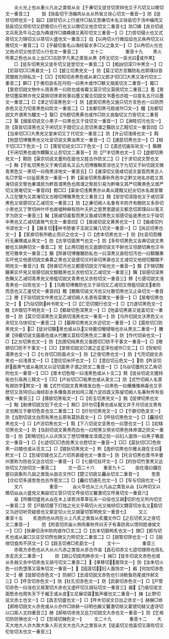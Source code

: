 <!-- { "loadSidebar": true } -->
　　炎火光上也从重火凡炎之类皆从炎【于亷切又徒甘切羙辩也又子凡切又以赡切文一重音三】
　　燅【徐盐切于汤爚肉从炎从热省又徐心切文一重音一】防【徒甘切烬也文一】煔□【胡甘切火上行或作□煔又思亷切木名又徐盐切于汤中爚肉又慈盐切又师衔切又舒赡切火行也又以赡切又他念切文二重音七】防□燐【良刃切说文兵死及牛马之血为粦或作□燐粦燐又离珍切文三重音一】□【力荏切侵火也又式荏切又力锦切又以荏切火盛也文一重音三】焰【以冉切火行微焰焰也又疾冉切又以赡切文一重音二】□【乎韽切鱼名山海经留水多□父之鱼文一】□【以冉切火光也又他点切又他念切火行也文一重音二】
　　文十二　　　　　重音十九
　　黑火所熏之色也从炎上出□□古防字凡黑之类皆从黒【呼北切文一臣光曰或作黒】
　　□【徒东切黒皃又徒冬切又徒登切文一重音二】□【痴凶切深穴中黒文一】□【尼容切□□黑甚文一】□【披江切黒皃文一】防【莫江切方言黮防私也郭璞曰皆冥闇故为阴私文一】□□【邻知切赤黒色或从来□又郎才切□□大黒又洛代切文二重音二】黟□【于夷切县名在丹阳一曰黑木或作□黟又烟奚切文二重音一】霉□【旻悲切説文物中乆雨青黒一曰败也或省霉又莫贝切又莫佩切文二重音二】墨【旻悲切墨杘黙诈皃又莫佩切谗衺败善曰墨又蜜北切説文书墨也亦姓一曰度名五尺曰墨文一重音二】□【津之切深黑色文一】防【虚其切黑色又施只切方言色也一曰防然赤色又讫力切青黑色曰防文一重音二】□【龙都切黑弓玈或作□文一】黸【龙都切説文齐谓黑为黸文一】黧□【怜题切黑黄也或作□防又良脂切又力皆切文二重音二】黳【烟奚切说文小黒子一曰黑也又于佳切文一重音一】□【渊畦切污也文一】防【英皆切深黑也又于闲切又于既切又止忍切黑谓之黰防又乙黠切文一重音四】□【当来切□□大黒皃又堂来切又丁代切文一重音二】防【许云切浅绛也文一】黗【他昆切博雅黑也又吐衮切说文黄浊黒文一重音一】□【逋昆切黒也文一】□【相干切□□下色文一】□【蒲官切说文□□下色文一】□【谟还切画车轮文一】黰黫【于闲切黒也或作黫黰又止忍切文二重音一】防【尸羊切黒也文一】□【虚郎切黑皃文一】黥防【渠京切说文墨刑在面也又姓古作防文二】□【于求切说文赘也文一】黝【于虬切黑色又于夷切县名又云九切博雅黝垩涂也又于九切又于紏切説文微青黒色又一笑切一曰用黑涂地文一重音五】□【诸深切又居咸切说文虽晢而黑古人名□字晢一曰釡厎黑文一重音一】黔【渠金切黑色春秋传邑中之黔又地名亦姓又其淹切说文黎也秦谓民为黔首谓黒色也周谓之黎民引易为黔喙又其严切黄黑色又居严切又居奄切文一重音四】黚□□【渠金切浅黄黒亦从禽从葴黚又纪炎切水名南至鄨入江在犍为又其淹切又古暗切博雅黑色文三重音三】黯【邬甘切深隐也又于咸切深黒色又邬感切又乙减切文一重音三】防【之亷切阙人名鲁有丰防齐有鲍防又多忝切小黑也又丁贺切艸叶坏也故墟种麻有防叶夭折之患贾思勰说又都念切郭璞曰以笔灭字为防文一重音三】黬【居咸切虽晳而黒又鱼咸切黒色又邬感切釡底黒也又于琰切中黒也又乙减切直聚气也文一重音四】□【居咸切说文黄黑也文一】□【锄咸切刋书谬也文一】【展豸切艸书势崔子玉説又展几切文一重音一】□【尚吕切黑也文一】【冡庾切有所絶止而识之也文一】□【虎本切黒也文一】防【吐衮切怨畽行无亷隅或从黑文一】防【古旱切面黒气也文一】防【多殄切黒色又吉典切说文黒皴也又胡典切文一重音二】党【止两切姓也又底朗切说文不鲜也又坦朗切兾也汉书党可徼幸文一重音二】黮【陟甚切博雅黮防私也一曰深黒又直稔切汚也一曰黭黮果实坏皃又他感切説文桑葚之黑也又徒感切又时染切黑甚也又丈减切又他绀切黮闇不明皃文一重音六】黕【陟甚切汚也又都感切説文泞垢也文一重音一】黭【于锦切黭黮果实坏皃又邬感切説文黭黯黑也又衣检切又乙减切文一重音三】黤【邬感切深黑色黤又乙减切青黒皃又倚槛切説文青黒也又衣检切文一重音三】黪【七感切説文浅青黑也一曰败也文一】【乌敢切博雅防也又于琰切又乙减切又倚槛切説文者防而息也又乙鉴切文一重音四】黵【覩敢切说文汚也又吐敢切黒也又止染切文一重音二】黡【于琰切説文中黒也又乙减切阙人名晋有栾黡文一重音一】□【居奄切黑也文一】【乃玷切防艸书势文一】□【亡范切闇行也文一】□【力遂切黑色文一】黖【许既切不明皃文一】□【都故切色深黒文一】□【他盖切黒甚又徒盖切文一重昔一】防【莫贝切深黑色又莫佩切浅黑也文一重音一】防【乌外切説文沃黒色又火夬切又乌快切文一重音二】□【暮拜切黒皃又许迈切文一重音一】□【莫败切□防黑皃文一】□【徒对切黮黑也或从队又待戴切暧曃暗也亦从黒文二重音一】黱黛【待戴切说文画眉也或从代黱又苴稔切黑色文二重音一】防【作代切染也文一】□【之刃切黑也文一】防【古困切纯黑色又昏困切□防不干事文一重音一】□【暾顿切□防不干事文一】□□【堂练切説文□谓之垽垽滓也或作□文二】□【倪甸切濡黑也文一】□【七肖切□防面点文一】防【之夜切黒也文一】防【弋亮切説文赤黑也一曰浅青文一】□【澄应切米坏也文一】□【澄应切云色文一】防【昨亘切皯面黒气或从黾防又以证切面黑子谓之防文二重音一】□【乌谷切墨刑又乙角切刑也文一重音一】□□【普木切色暗一曰浅黑色或从卜文二】黩【徒谷切说文握持垢也引易再三黩文一】□□【卢谷切□□垢黒也或从录文二】防【式竹切阙人名晋有庾防字黙文一】儵【式竹切説文青黑缯发白色一曰黑色一曰儵儵罹祸毒也又亭厯切又丑鸠切山海经彭水多儵鱼其状如鸡三尾六足四首又陈留切阙人名春秋传有伯儵文一重音三】□【儒欲切黑垢文一】□【俞玉切黑皃文一】黢【促律切黑也文一】黜【勑律切説文贬下也文一】黦□【纡勿切黄也或从冤又并于月切说文黑有文也黦又于歇切色变也文二重音二】□【纡勿切黑皃文一】□【于歇切色变文一】防【当割切说文白而有黑也五原有莫防县文一】□【呼括切黑色文一】□【麤括切黒也文一】□【卢活切黑也文一】黠【下八切说文坚黑也一曰慧也文一】□【初辖切黑也文一】防【刍刮切说文黄黑而白也一曰短黑又侧劣切黑色体瘁谓之防文一重音一】防【职略切妇人以点饰又丁厯切博雅龙湏谓之防一曰妇人面饰一曰黑子箸面文一重音一】□【七迹切□□色败黒又仓厯切文一重音一】□□【莫狄切□□色败黒一曰闇也或从觅文二】□【狼狄切黑皃文一】黓【逸织切黒也尔雅太歳在壬曰黓文一】□【忽域切缝也又乙六切羔裘缝也文一重音一】防【托合切黑也晋书羊曼州里称为防伯又达合切文一重音一】□【七接切丝坏文一】□【的协切竹里黑又达协切又力协切文一重音二】
　　文一百二十六　　重音九十二
　　囱在墙曰牖在屋曰囱象形凡囱之类皆从囱古文作□【楚江切囱又麤丛切文二重音一】
　　怱悤【仓红切多遽怱怱也古作悤文二】□【麤红切通孔也文一】□【写与切囱也文一】
　　文六　　　　　　重音一
　　焱火华也从三火凡焱之类皆从焱【以冉切又以赡切焱焱火盛皃又夷益切又营只切又呼伇切又馨激切又呼狊切文一重音六】
　　燊【所臻切盛皃从焱在木上读若诗莘莘征夫一曰伇也又胡切炽也又所内切文一重音二】荧【戸扃切屋下灯烛之光又乎萌切火光又维倾切又翾营切水名又扃切又乌迥切听荧疑惑也又萦定切火光又胡蓥切暂明皃文一重音七】
　　文三　　　　　　重音十五
　　炙炮肉也从肉在火上凡炙之类皆从炙籒文作□【之石切炙又之夜切文二重音一】
　　防【附袁切宗庙火熟肉春秋传曰天子有事防焉以馈同姓诸侯文一】□□【徐亷切汤中防肉或作□文二】□【古本切鹅鸭炙也文一】爒□【郎鸟切炙也或从巢□又庄交切然也爒又力照切文二重音二】□【胡暂切饼也文一】□【胡绀切食肉不厌文一】□【趋玉切弗□炙筯文一】
　　文十一　　　　　重音三
　　赤南方赤色也从大从火凡赤之类皆从赤古作烾【昌石切赤又七迹切拨除也周礼赤犮氏文二重音一】
　　防【胡公切皮肉肿赤文一】赨□【徒冬切说文赤色也或从冬赨又余中切赤虫又胡弓切文二重音二】【章移切面饰文一】防【汝朱切火色一曰色墯落又容朱切文一重音一】【因莲切妇人面饰文一】赮【何加切赤色文一】赯【徒郎切赤色文一】防赪□【丑成切説文赤色也引诗鲂鱼防尾或作赪文三】□【呼含切赤色文一】防【杜孔切赤色文一】防【武裴切赤色文一】□【戸管切赤色一曰浊也又居案切大赤也又虚旰切又胡玩切文一重音三】赧【乃版切说文面慙赤也周失天下于赧王或从皮又尼展切寘笛声缓也文二重音一】赭【止野切说文赤土也文一】□【昌志切盛也文一】□【呼木切说文日出之赤文一】赫爀□焃【郝格切説文火赤皃或从火亦作□焃赫一曰明也爀又馨激切焃又霍虢切赫又虚讶切以口距人文四重音三】赩【郝格切赤皃又迄力切説文大赤也文一重音一】防【乞格切防防惧也文一】□【忽域切赭色文一】
　　文二十九　　　　重音十二
　　大天大地大人亦大故大象人形古文大也凡大之类皆从大【徒盖切又他盖切又唐佐切又佗佐切太也文一重音三】
